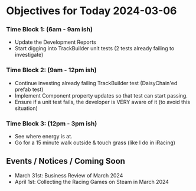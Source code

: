 # Objectives for Today 2024-03-06

### Time Block 1: (6am - 9am ish)
- Update the Development Reports
- Start digging into TrackBuilder unit tests (2 tests already failing to investigate)
  
### Time Block 2: (9am - 12pm ish)
- Continue investing already failing TrackBuilder test (DaisyChain'ed prefab test)
- Implement Component property updates so that test can start passing.
- Ensure if a unit test fails, the developer is VERY aware of it (to avoid this situation)

### Time Block 3: (12pm - 3pm ish)
- See where energy is at.
- Go for a 15 minute walk outside & touch grass (like I do in iRacing)

## Events / Notices / Coming Soon

- March 31st: Business Review of March 2024
- April 1st: Collecting the Racing Games on Steam in March 2024
